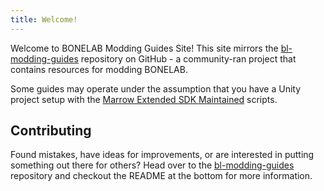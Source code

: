 ```yaml
---
title: Welcome!
---
```

Welcome to BONELAB Modding Guides Site! This site mirrors the [bl-modding-guides](https://github.com/Lava-Pals/bl-modding-guides) repository on GitHub - a community-ran project that contains resources for modding BONELAB.

Some guides may operate under the assumption that you have a Unity project setup with the [Marrow Extended SDK Maintained](https://github.com/notnotnotswipez/Marrow-ExtendedSDK-MAINTAINED) scripts.

## Contributing

Found mistakes, have ideas for improvements, or are interested in putting something out there for others? Head over to the [bl-modding-guides](https://github.com/Lava-Pals/bl-modding-guides) repository and checkout the README at the bottom for more information.